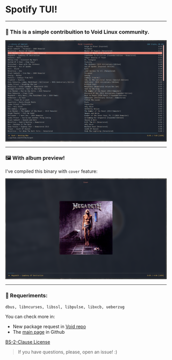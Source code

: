 # Spotify TUI!

---
### 🎵 This is a simple contribuition to Void Linux community.

![print](./general-view.png)

---
### 🖼️ With album preview!

I've compiled this binary with `cover` feature:

![print](./cover-view.png)

---
### 🧰 Requeriments:

`dbus, libncurses, libssl, libpulse, libxcb, ueberzug`

You can check more in:
- New package request in [Void repo](https://github.com/void-linux/void-packages/pull/33600)
- The [main page](https://github.com/hrkfdn/ncspot) in Github

[BS-2-Clause License](https://github.com/hrkfdn/ncspot?tab=BSD-2-Clause-1-ov-file#readme)

> If you have questions, please, open an issue! :)
